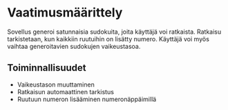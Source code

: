 # Vaatimusmäärittely

Sovellus generoi satunnaisia sudokuita, joita käyttäjä voi ratkaista. Ratkaisu tarkistetaan, kun kaikkiin ruutuihin on lisätty numero. Käyttäjä voi myös vaihtaa generoitavien sudokujen vaikeustasoa.

## Toiminnallisuudet

- Vaikeustason muuttaminen
- Ratkaisun automaattinen tarkistus
- Ruutuun numeron lisääminen numeronäppäimillä